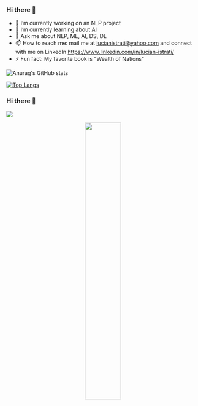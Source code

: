 ### Hi there 👋

- 🔭 I’m currently working on an NLP project
- 🌱 I’m currently learning about AI
- 💬 Ask me about NLP, ML, AI, DS, DL
- 📫 How to reach me: mail me at lucianistrati@yahoo.com and connect with me on LinkedIn https://www.linkedin.com/in/lucian-istrati/
- ⚡ Fun fact: My favorite book is "Wealth of Nations"

![Anurag's GitHub stats](https://github-readme-stats.vercel.app/api?username=lucianistrati&count_private=true&show_icons=true&hide=prs,issues)

[![Top Langs](https://github-readme-stats.vercel.app/api/top-langs/?username=lucianistrati&langs_count=2)](https://github.com/anuraghazra/github-readme-stats)

### Hi there 👋

![](https://komarev.com/ghpvc/?username=lucianistrati&color=green)

<p align="center">

<img width="43%"  src="https://github-readme-streak-stats.herokuapp.com/?user=lucianistrati&hide_border=true" />

</p>
